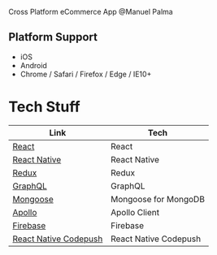 Cross Platform eCommerce App
@Manuel Palma

## Platform Support
* iOS
* Android
* Chrome / Safari / Firefox / Edge / IE10+


# Tech Stuff

| Link | Tech |
|------|------|
|[React](https://github.com/facebook/react)|React|
|[React Native](https://github.com/facebook/react-native)|React Native|
|[Redux](https://github.com/reactjs/redux)|Redux|
|[GraphQL](http://graphql.org/learn/)|GraphQL|
|[Mongoose](http://mongoosejs.com/)|Mongoose for MongoDB|
|[Apollo](http://www.apollodata.com/)|Apollo Client|
|[Firebase](https://github.com/firebase/)|Firebase|
|[React Native Codepush](https://github.com/Microsoft/react-native-code-push)|React Native Codepush|